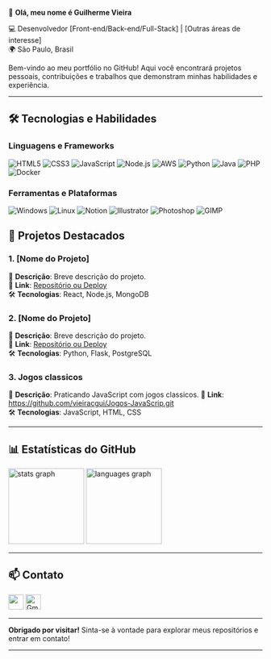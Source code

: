 👋 **Olá, meu nome é Guilherme Vieira**  


💻 Desenvolvedor [Front-end/Back-end/Full-Stack] | [Outras áreas de interesse]  
🌍 São Paulo, Brasil  

Bem-vindo ao meu portfólio no GitHub! Aqui você encontrará projetos pessoais, contribuições e trabalhos que demonstram minhas habilidades e experiência.  

---

## **🛠 Tecnologias e Habilidades**  

### **Linguagens e Frameworks**  
![HTML5](https://img.shields.io/badge/HTML5-E34F26?style=flat&logo=html5&logoColor=white)
![CSS3](https://img.shields.io/badge/CSS3-1572B6?style=flat&logo=css3&logoColor=white)
![JavaScript](https://img.shields.io/badge/JavaScript-F7DF1E?style=flat&logo=javascript&logoColor=black)
![Node.js](https://img.shields.io/badge/Node.js-339933?style=flat&logo=nodedotjs&logoColor=white)
![AWS](https://img.shields.io/badge/AWS-232F3E?style=flat&logo=amazonaws&logoColor=white)
![Python](https://img.shields.io/badge/Python-3776AB?style=flat&logo=python&logoColor=white)
![Java](https://img.shields.io/badge/Java-007396?style=flat&logo=java&logoColor=white)
![PHP](https://img.shields.io/badge/PHP-777BB4?style=flat&logo=php&logoColor=white)
![Docker](https://img.shields.io/badge/Docker-2496ED?style=flat&logo=docker&logoColor=white)

### **Ferramentas e Plataformas**  
![Windows](https://img.shields.io/badge/Windows-0078D6?style=flat&logo=windows11&logoColor=white)
![Linux](https://img.shields.io/badge/Linux-FCC624?style=flat&logo=linux&logoColor=black)
![Notion](https://img.shields.io/badge/Notion-000000?style=flat&logo=notion&logoColor=white)
![Illustrator](https://img.shields.io/badge/Illustrator-FF9A00?style=flat&logo=adobeillustrator&logoColor=white)
![Photoshop](https://img.shields.io/badge/Photoshop-31A8FF?style=flat&logo=adobephotoshop&logoColor=white)
![GIMP](https://img.shields.io/badge/GIMP-5C5543?style=flat&logo=gimp&logoColor=white)
## **🚀 Projetos Destacados**  

### **1. [Nome do Projeto]**  
📌 **Descrição**: Breve descrição do projeto.  
🔗 **Link**: [Repositório ou Deploy](#)  
🛠 **Tecnologias**: React, Node.js, MongoDB  

### **2. [Nome do Projeto]**  
📌 **Descrição**: Breve descrição do projeto.  
🔗 **Link**: [Repositório ou Deploy](#)  
🛠 **Tecnologias**: Python, Flask, PostgreSQL  

### **3. Jogos classicos**  
📌 **Descrição**: Praticando JavaScript com jogos classicos.
🔗 **Link**: https://github.com/vieiracgui/Jogos-JavaScrip.git  
🛠 **Tecnologias**: JavaScript, HTML, CSS  

---

## **📊 Estatísticas do GitHub**  

<div align="left">
  <img src="https://github-readme-stats.vercel.app/api?username=Vieiracgui&hide_title=false&hide_rank=true&show_icons=true&include_all_commits=false&count_private=true&disable_animations=false&theme=onedark&locale=en&hide_border=false&order=1" height="150" alt="stats graph"  />
  <img src="https://github-readme-stats.vercel.app/api/top-langs?username=Vieiracgui&locale=en&hide_title=false&layout=compact&card_width=320&langs_count=5&theme=onedark&hide_border=false&order=2" height="150" alt="languages graph"  />
</div> 

---

## **📫 Contato**  

[<img src="https://cdn.jsdelivr.net/gh/devicons/devicon@latest/icons/linkedin/linkedin-original.svg" width="30" height="30" />](https://www.linkedin.com/in/Vieiracgui/)
[<img src="https://img.icons8.com/color/48/gmail-new.png" width="30" alt="Gmail"/>](guilherme12e92@gmail.com)
  
---

**Obrigado por visitar!** Sinta-se à vontade para explorar meus repositórios e entrar em contato!  

---  

